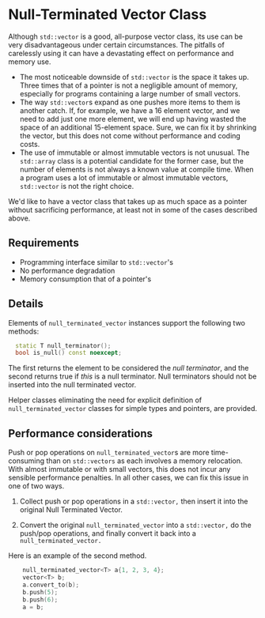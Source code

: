 # Null-Terminated Vector Class

Although `std::vector` is a good, all-purpose vector class, its use can be very disadvantageous under certain circumstances. The pitfalls of carelessly using it can have a devastating effect on performance and memory use.

- The most noticeable downside of `std::vector` is the space it takes up. Three times that of a pointer is not a negligible amount of memory, especially for programs containing a large number of small vectors.
- The way `std::vector`s expand as one pushes more items to them is another catch. If, for example, we have a 16 element vector, and we need to add just one more element, we will end up having wasted the space of an additional 15-element space. Sure, we can fix it by shrinking the vector, but this does not come without performance and coding costs.
- The use of immutable or almost immutable vectors is not unusual. The `std::array` class is a potential candidate for the former case, but the number of elements is not always a known value at compile time. When a program uses a lot of immutable or almost immutable vectors, `std::vector` is not the right choice.

We'd like to have a vector class that takes up as much space as a pointer without sacrificing performance, at least not in some of the cases described above.

## Requirements

- Programming interface similar to `std::vector`'s
- No performance degradation
- Memory consumption that of a pointer's

## Details

Elements of `null_terminated_vector` instances support the following two methods:

```c++
  static T null_terminator();
  bool is_null() const noexcept;
```

The first returns the element to be considered the *null terminator*, and the second returns true if *this* is a null terminator. Null terminators should not be inserted into the null terminated vector.

Helper classes eliminating the need for explicit definition of `null_terminated_vector` classes for simple types and pointers, are provided.

## Performance considerations

Push or pop operations on `null_terminated_vector`s are more time-consuming than on `std::vectors` as each involves a memory relocation. With almost immutable or with small vectors, this does not incur any sensible performance penalties. In all other cases, we can fix this issue in one of two ways.

1. Collect push or pop operations in a `std::vector,` then insert it into the original Null Terminated Vector.

2. Convert the original `null_terminated_vector` into a `std::vector,` do the push/pop operations, and finally convert it back into a `null_terminated_vector.`

Here is an example of the second method.

```c++
    null_terminated_vector<T> a{1, 2, 3, 4};
    vector<T> b;
    a.convert_to(b);
    b.push(5);
    b.push(6);
    a = b;
```
